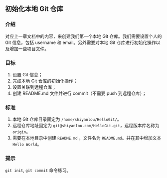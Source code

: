 ## 初始化本地 Git 仓库

### 介绍

对应上一章文档中的内容，来创建我们第一个本地 Git 仓库。我们需要设置个人的 Git 信息，包括 username 和 email。另外需要对本地 Git 仓库进行初始化操作以及增加一些项目文件。

### 目标

1. 设置 Git 信息；
2. 完成本地 Git 仓库的初始化操作；
3. 设置关联到远程仓库；
4. 创建 README.md 文件并进行 commit（不需要 push 到远程仓库）；

### 标准

1. 本地 Git 仓库目录固定为 `/home/shiyanlou/HelloGit/`。
2. 远程仓库地址固定为 `git@shiyanlou.com/HelloGit.git`，远程版本库名称为 `origin`。
3. 需要在本地目录中创建 `README.md` ，文件名为 `README.md`。并在其中增加文本 `Hello World`。

### 提示

`git init`, `git commit` 命令练习。
